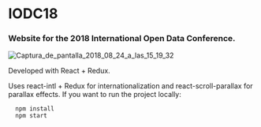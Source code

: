 # IODC18

### Website for the 2018 International Open Data Conference. 

<img src="https://image.ibb.co/c0upJU/Captura_de_pantalla_2018_08_24_a_las_15_19_32.png" alt="Captura_de_pantalla_2018_08_24_a_las_15_19_32" border="0">

Developed with React + Redux.

Uses react-intl + Redux for internationalization and react-scroll-parallax for parallax effects.
If you want to run the project locally:

```
  npm install 
  npm start
```
